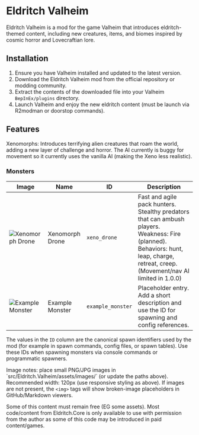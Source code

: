 # Eldritch Valheim

Eldritch Valheim is a mod for the game Valheim that introduces eldritch-themed
content, including new creatures, items, and biomes inspired by cosmic horror
and Lovecraftian lore.

## Installation

1. Ensure you have Valheim installed and updated to the latest version.
2. Download the Eldritch Valheim mod from the official repository or modding
   community.
3. Extract the contents of the downloaded file into your Valheim
   `BepInEx/plugins` directory.
4. Launch Valheim and enjoy the new eldritch content (must be launch via
   R2modman or doorstop commands).

## Features

Xenomorphs: Introduces terrifying alien creatures that roam the world, adding a
new layer of challenge and horror. The AI currently is buggy for movement so it
currently uses the vanilla AI (making the Xeno less realistic).

### Monsters

<!-- Replaced the previous bullet list with a structured HTML table for clarity and to include spawn IDs -->

<table>
  <thead>
    <tr>
      <th>Image</th>
      <th>Name</th>
      <th>ID</th>
      <th>Description</th>
    </tr>
  </thead>
  <tbody>
    <tr>
      <td><img src="assets/images/xeno_drone.png" alt="Xenomorph Drone" style="max-width:120px; height:auto;"/></td>
      <td>Xenomorph Drone</td>
      <td><code>xeno_drone</code></td>
      <td>Fast and agile pack hunters. Stealthy predators that can ambush players. Weakness: Fire (planned). Behaviors: hunt, leap, charge, retreat, creep. (Movement/nav AI limited in 1.0.0)</td>
    </tr>
    <tr>
      <td><img src="assets/images/example_monster.png" alt="Example Monster" style="max-width:120px; height:auto;"/></td>
      <td>Example Monster</td>
      <td><code>example_monster</code></td>
      <td>Placeholder entry. Add a short description and use the ID for spawning and config references.</td>
    </tr>
  </tbody>
</table>

<p>
The values in the <code>ID</code> column are the canonical spawn identifiers used by the mod (for example in spawn commands, config files, or spawn tables). Use these IDs when spawning monsters via console commands or programmatic spawners.
</p>

<p>
Image notes: place small PNG/JPG images in `src/Eldritch.Valheim/assets/images/` (or update the paths above). Recommended width: 120px (use responsive styling as above). If images are not present, the <code>&lt;img&gt;</code> tags will show broken-image placeholders in GitHub/Markdown viewers.
</p>

Some of this content must remain free (EG some assets). Most code/content from
Eldritch.Core is only available to use with permission from the author as some
of this code may be introduced in paid content/games.